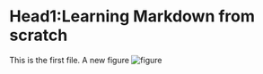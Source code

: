 # Head1:Learning Markdown from scratch
This is the first file.
A new figure ![figure](https://telepic.yuukidev.me/file/193de1e74d20e54ea169e.png)

